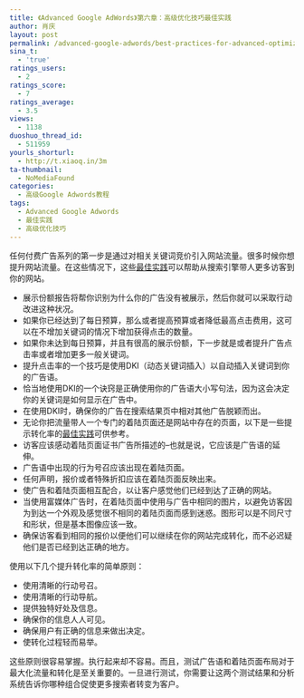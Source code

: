 ```yaml
---
title: 《Advanced Google AdWords》第六章：高级优化技巧最佳实践
author: 肖庆
layout: post
permalink: /advanced-google-adwords/best-practices-for-advanced-optimization-techniques/
sina_t:
  - 'true'
ratings_users:
  - 2
ratings_score:
  - 7
ratings_average:
  - 3.5
views:
  - 1138
duoshuo_thread_id:
  - 511959
yourls_shorturl:
  - http://t.xiaoq.in/3m
ta-thumbnail:
  - NoMediaFound
categories:
  - 高级Google Adwords教程
tags:
  - Advanced Google Adwords
  - 最佳实践
  - 高级优化技巧
---
```

任何付费广告系列的第一步是通过对相关关键词竞价引入网站流量。很多时候你想提升网站流量。在这些情况下，这些<span class='wp_keywordlink_affiliate'><a href="http://blog.xiaoq.in/tag/%e6%9c%80%e4%bd%b3%e5%ae%9e%e8%b7%b5/" title="查看最佳实践中的全部文章" target="_blank">最佳实践</a></span>可以帮助从搜索引擎带人更多访客到你的网站。

*   展示份额报告将帮你识别为什么你的广告没有被展示，然后你就可以采取行动改进这种状况。
*   如果你已经达到了每日预算，那么或者提高预算或者降低最高点击费用，这可以在不增加关键词的情况下增加获得点击的数量。
*   如果你未达到每日预算，并且有很高的展示份额，下一步就是或者提升广告点击率或者增加更多一般关键词。
*   提升点击率的一个技巧是使用DKI（动态关键词插入）以自动插入关键词到你的广告语。
*   恰当地使用DKI的一个诀窍是正确使用你的广告语大小写句法，因为这会决定你的关键词是如何显示在广告中。
*   在使用DKI时，确保你的广告在搜索结果页中相对其他广告脱颖而出。
*   无论你把流量带人一个专门的着陆页面还是网站中存在的页面，以下是一些提示转化率的<span class='wp_keywordlink_affiliate'><a href="http://blog.xiaoq.in/tag/%e6%9c%80%e4%bd%b3%e5%ae%9e%e8%b7%b5/" title="查看最佳实践中的全部文章" target="_blank">最佳实践</a></span>可供参考。
*   访客应该感动着陆页面证书广告所描述的&#8211;也就是说，它应该是广告语的延伸。
*   广告语中出现的行为号召应该出现在着陆页面。
*   任何声明，报价或者特殊折扣应该在着陆页面反映出来。
*   使广告和着陆页面相互配合，以让客户感觉他们已经到达了正确的网站。
*   当使用富媒体广告时，在着陆页面中使用与广告中相同的图片，以避免访客因为到达一个外观及感觉很不相同的着陆页面而感到迷惑。图形可以是不同尺寸和形状，但是基本图像应该一致。
*   确保访客看到相同的报价以便他们可以继续在你的网站完成转化，而不必迟疑他们是否已经到达正确的地方。

使用以下几个提升转化率的简单原则：

*   使用清晰的行动号召。
*   使用清晰的行动导航。
*   提供独特好处及信息。
*   确保你的信息人人可见。
*   确保用户有正确的信息来做出决定。
*   使转化过程轻而易举。

这些原则很容易掌握。执行起来却不容易。而且，测试广告语和着陆页面布局对于最大化流量和转化是至关重要的。一旦进行测试，你需要让这两个测试结果和分析系统告诉你哪种组合促使更多搜索者转变为客户。